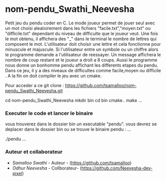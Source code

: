 # nom-pendu_Swathi_Neevesha
Petit jeu du pendu coder en C.
Le mode joueur permet de jouer seul avec un mot choisi aleatoirement dans les fichiers "facile.txt","moyen.txt" ou "difficile.txt" dependant du niveau de difficulte que le joueur veut. Une fois le mot obtenu, il affichera des "_" dans le terminal le nombre de lettres qui composent le mot.  L'utilisateur doit choisir une lettre et cela fonctionne pour minuscule et majuscule. Si l'utilisateur entre un symbole ou un chiffre alors le programme demande a l'utilisateur de reessayer.
Un message affichera  le nombre de coup restant et le joueur a droit a 8 coups.
Aussi le programme nous donne un bonhomme pendu affichant les differents etapes du pendu.
Dans ce jeu, il y a des niveaux de difficultes comme facile,moyen ou difficile .
A la fin on doit compiler le jeu avec un cmake. 


Pour acceder a ce git clone : https://github.com/tsamalloo/nom-pendu_Swathi_Neevesha.git

cd nom-pendu_Swathi_Neevesha
mkdir bin
cd bin
cmake..
make
...

### Executer le code et lancer le binaire
vous trouverez dans le dossier bin un executable "pendu". vous devrez se deplacer dans le dossier bin ou se trouve le binaire pendu :
...

./pendu
...

### Auteur et collaborateur 
+ *Samalloo Swathi* - Auteur - (https://github.com/tsamalloo)
+ *Odhur Neevesha* - Collborateur- (https://github.com/Neevesha-dev-pixel)
